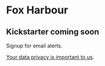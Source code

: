 # Fox Harbour

## Kickstarter coming soon

Signup for email alerts. 

[Your data privacy is important to us](PRIVACY-POLICY).
